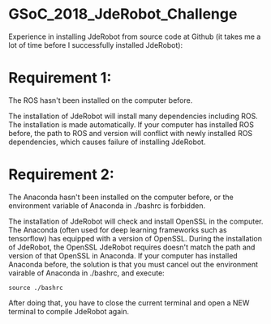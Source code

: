 # GSoC_2018_JdeRobot_Challenge

Experience in installing JdeRobot from source code at Github (it takes me a lot of time before I successfully installed JdeRobot):

# Requirement 1:
The ROS hasn't been installed on the computer before.

The installation of JdeRobot will install many dependencies including ROS. The installation is made automatically. If your computer has installed ROS before, the path to ROS and version will conflict with newly installed ROS dependencies, which causes failure of installing JdeRobot.

# Requirement 2:
The Anaconda hasn't been installed on the computer before, or the environment variable of Anaconda in ./bashrc is forbidden.

The installation of JdeRobot will check and install OpenSSL in the computer. The Anaconda (often used for deep learning frameworks such as tensorflow) has equipped with a version of OpenSSL. During the installation of JdeRobot, the OpenSSL JdeRobot requires doesn't match the path and version of that OpenSSL in Anaconda. If your computer has installed Anaconda before, the solution is that you must cancel out the environment vairable of Anaconda in ./bashrc, and execute:
```
source ./bashrc
```
After doing that, you have to close the current terminal and open a NEW terminal to compile JdeRobot again.
